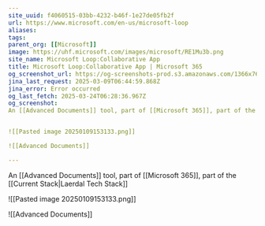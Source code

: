 ```yaml
---
site_uuid: f4060515-03bb-4232-b46f-1e27de05fb2f
url: https://www.microsoft.com/en-us/microsoft-loop
aliases: 
tags: 
parent_org: [[Microsoft]]
image: https://uhf.microsoft.com/images/microsoft/RE1Mu3b.png
site_name: Microsoft Loop:Collaborative App
title: Microsoft Loop:Collaborative App | Microsoft 365
og_screenshot_url: https://og-screenshots-prod.s3.amazonaws.com/1366x768/80/false/e9d5855054048f1e4724f07e587368948a9ea7e4305876427ff65a5747ce2975.jpeg
jina_last_request: 2025-03-09T06:44:59.868Z
jina_error: Error occurred
og_last_fetch: 2025-03-24T06:28:36.967Z
og_screenshot: 
An [[Advanced Documents]] tool, part of [[Microsoft 365]], part of the [[Current Stack|Laerdal Tech Stack]]


![[Pasted image 20250109153133.png]]

![[Advanced Documents]]

---
```


An [[Advanced Documents]] tool, part of [[Microsoft 365]], part of the [[Current Stack|Laerdal Tech Stack]]


![[Pasted image 20250109153133.png]]

![[Advanced Documents]]
